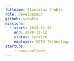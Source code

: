 ```yaml
---
fullname: Stanislas Chable
role: Développeur
github: schable
missions:
  - start: 2019-11-12
    end: 2020-11-12
    status: service
    employer: OCTO Technology
startups:
    - pass-culture
---
```

